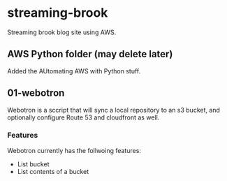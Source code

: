 # streaming-brook
Streaming brook blog site using AWS.

## AWS Python folder (may delete later)
Added the AUtomating AWS with Python stuff.

## 01-webotron
Webotron is a sccript that will sync a local repository to an s3 bucket, and optionally configure Route 53 and cloudfront as well.

### Features
Webotron currently has the follwoing features:

- List bucket
- List contents of a bucket